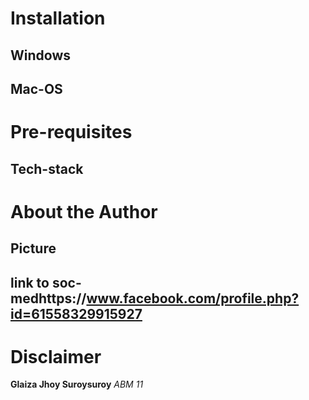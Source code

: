 # Installation
 ## Windows
 ## Mac-OS

# Pre-requisites
 ## Tech-stack

# About the Author
 ## Picture
 ## link to soc-medhttps://www.facebook.com/profile.php?id=61558329915927

# Disclaimer
 **Glaiza Jhoy Suroysuroy**
  _ABM 11_
